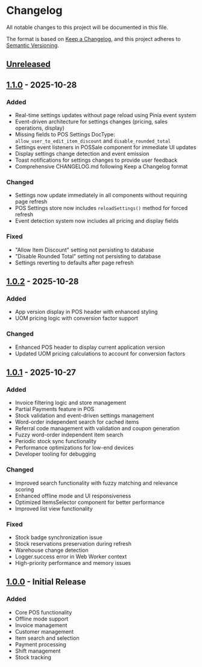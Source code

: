 # Changelog

All notable changes to this project will be documented in this file.

The format is based on [Keep a Changelog](https://keepachangelog.com/en/1.1.0/),
and this project adheres to [Semantic Versioning](https://semver.org/spec/v2.0.0.html).

## [Unreleased]

## [1.1.0] - 2025-10-28

### Added
- Real-time settings updates without page reload using Pinia event system
- Event-driven architecture for settings changes (pricing, sales operations, display)
- Missing fields to POS Settings DocType: `allow_user_to_edit_item_discount` and `disable_rounded_total`
- Settings event listeners in POSSale component for immediate UI updates
- Display settings change detection and event emission
- Toast notifications for settings changes to provide user feedback
- Comprehensive CHANGELOG.md following Keep a Changelog format

### Changed
- Settings now update immediately in all components without requiring page refresh
- POS Settings store now includes `reloadSettings()` method for forced refresh
- Event detection system now includes all pricing and display fields

### Fixed
- "Allow Item Discount" setting not persisting to database
- "Disable Rounded Total" setting not persisting to database
- Settings reverting to defaults after page refresh

## [1.0.2] - 2025-10-28

### Added
- App version display in POS header with enhanced styling
- UOM pricing logic with conversion factor support

### Changed
- Enhanced POS header to display current application version
- Updated UOM pricing calculations to account for conversion factors

## [1.0.1] - 2025-10-27

### Added
- Invoice filtering logic and store management
- Partial Payments feature in POS
- Stock validation and event-driven settings management
- Word-order independent search for cached items
- Referral code management with validation and coupon generation
- Fuzzy word-order independent item search
- Periodic stock sync functionality
- Performance optimizations for low-end devices
- Developer tooling for debugging

### Changed
- Improved search functionality with fuzzy matching and relevance scoring
- Enhanced offline mode and UI responsiveness
- Optimized ItemsSelector component for better performance
- Improved list view functionality

### Fixed
- Stock badge synchronization issue
- Stock reservations preservation during refresh
- Warehouse change detection
- Logger.success error in Web Worker context
- High-priority performance and memory issues

## [1.0.0] - Initial Release

### Added
- Core POS functionality
- Offline mode support
- Invoice management
- Customer management
- Item search and selection
- Payment processing
- Shift management
- Stock tracking

[Unreleased]: https://github.com/yourusername/pos_next/compare/v1.1.0...HEAD
[1.1.0]: https://github.com/yourusername/pos_next/compare/v1.0.2...v1.1.0
[1.0.2]: https://github.com/yourusername/pos_next/compare/v1.0.1...v1.0.2
[1.0.1]: https://github.com/yourusername/pos_next/compare/v1.0.0...v1.0.1
[1.0.0]: https://github.com/yourusername/pos_next/releases/tag/v1.0.0
